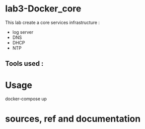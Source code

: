 # lab3-Docker_core

This lab create a core services infrastructure : 
- log server
- DNS
- DHCP
- NTP

## Tools used : 

# Usage

docker-compose up

# sources, ref and documentation 
